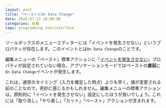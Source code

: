 ```yaml
---
layout: post
title: "ペーストとOn Data Change"
date: 2020-07-13 10:00:00
categories: 仕様
tags: programming userinterface
---
```


ツールボックスのメニューエディターには「イベントを発生させない」というプロパティが存在します。このイベントとは``On Data Change``のことです。

編集メニューの「ペースト」標準アクションに「[イベントを発生させない](https://doc.4d.com/4Dv14/4D/14.4/Specifying-the-action-of-a-menu.300-2604070.ja.html)」プロパティが設定されていない場合，アプリケーションモードではペーストの**直前**に``On Data Change``イベントが発生します。

これは，通常のタイミング（入力を確定した時点）よりも早く，値が変更される前のことなので，奇妙に感じるかもしれません。編集メニューの標準アクションは，原則的に「イベントを発生させない」設定にしたほうが良いでしょう。これには「取り消し」「やり直し」「カット」「ペースト」アクションが含まれます。
